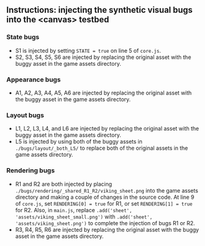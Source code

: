 ## Instructions: injecting the synthetic visual bugs into the \<canvas\> testbed

### State bugs

- S1 is injected by setting `STATE = true` on line 5 of `core.js`. 
- S2, S3, S4, S5, S6 are injected by replacing the original asset with the buggy asset in the game assets directory.

### Appearance bugs

- A1, A2, A3, A4, A5, A6 are injected by replacing the original asset with the buggy asset in the game assets directory.

### Layout bugs

- L1, L2, L3, L4, and L6 are injected by replacing the original asset with the buggy asset in the game assets directory.
- L5 is injected by using both of the buggy assets in `./bugs/layout/_both_L5/` to replace both of the original assets in the game assets directory. 

### Rendering bugs

- R1 and R2 are both injected by placing `./bugs/rendering/_shared_R1_R2/viking_sheet.png` into the game assets directory and making a couple of changes in the source code. At line 9 of `core.js`, set `RENDERING[0] = true` for R1, or set `RENDERING[1] = true` for R2. Also, in `main.js`, replace `.add('sheet', 'assets/viking_sheet_small.png')` with `.add('sheet', 'assets/viking_sheet.png')` to complete the injection of bugs R1 or R2.
- R3, R4, R5, R6 are injected by replacing the original asset with the buggy asset in the game assets directory.
